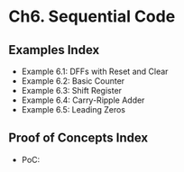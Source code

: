 # Ch6. Sequential Code

## Examples Index
* Example 6.1: DFFs with Reset and Clear
* Example 6.2: Basic Counter
* Example 6.3: Shift Register
* Example 6.4: Carry-Ripple Adder
* Example 6.5: Leading Zeros

## Proof of Concepts Index
* PoC:
